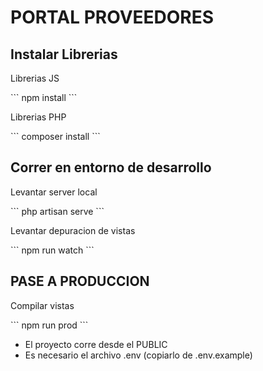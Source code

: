 # PORTAL PROVEEDORES

## Instalar Librerias
<p>Librerias JS</p>
```
npm install
```

<p>Librerias PHP</p>
```
composer install
```

## Correr en entorno de desarrollo

<p>Levantar server local</p>
```
php artisan serve
```

<p>Levantar depuracion de vistas</p>
```
npm run watch
```

## PASE A PRODUCCION

<p>Compilar vistas</p>
```
npm run prod
```

* El proyecto corre desde el PUBLIC
* Es necesario el archivo .env (copiarlo de .env.example)